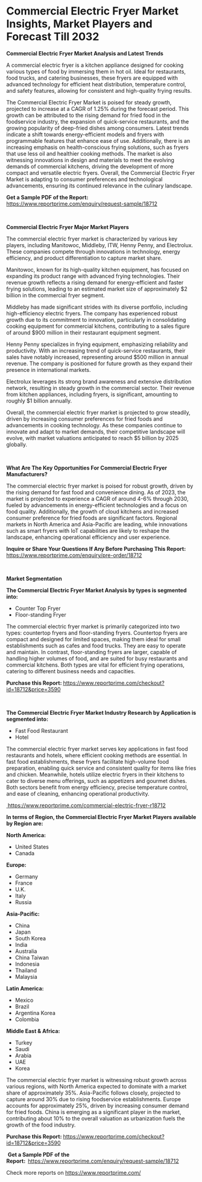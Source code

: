 <p><h1>Commercial Electric Fryer Market Insights, Market Players and Forecast Till 2032</h1></p><p><strong>Commercial Electric Fryer Market Analysis and Latest Trends</strong></p>
<p><p>A commercial electric fryer is a kitchen appliance designed for cooking various types of food by immersing them in hot oil. Ideal for restaurants, food trucks, and catering businesses, these fryers are equipped with advanced technology for efficient heat distribution, temperature control, and safety features, allowing for consistent and high-quality frying results. </p><p>The Commercial Electric Fryer Market is poised for steady growth, projected to increase at a CAGR of 1.25% during the forecast period. This growth can be attributed to the rising demand for fried food in the foodservice industry, the expansion of quick-service restaurants, and the growing popularity of deep-fried dishes among consumers. Latest trends indicate a shift towards energy-efficient models and fryers with programmable features that enhance ease of use. Additionally, there is an increasing emphasis on health-conscious frying solutions, such as fryers that use less oil and healthier cooking methods. The market is also witnessing innovations in design and materials to meet the evolving demands of commercial kitchens, driving the development of more compact and versatile electric fryers. Overall, the Commercial Electric Fryer Market is adapting to consumer preferences and technological advancements, ensuring its continued relevance in the culinary landscape.</p></p>
<p><strong>Get a Sample PDF of the Report:&nbsp;</strong> <a href="https://www.reportprime.com/enquiry/request-sample/18712?utm_campaign=2267&utm_medium=2&utm_source=Github&utm_content=ia&utm_term=19032025&utm_id=commercial-electric-fryer">https://www.reportprime.com/enquiry/request-sample/18712</a></p>
<p>&nbsp;</p>
<p><strong>Commercial Electric Fryer Major Market Players</strong></p>
<p><p>The commercial electric fryer market is characterized by various key players, including Manitowoc, Middleby, ITW, Henny Penny, and Electrolux. These companies compete through innovations in technology, energy efficiency, and product differentiation to capture market share.</p><p>Manitowoc, known for its high-quality kitchen equipment, has focused on expanding its product range with advanced frying technologies. Their revenue growth reflects a rising demand for energy-efficient and faster frying solutions, leading to an estimated market size of approximately $2 billion in the commercial fryer segment.</p><p>Middleby has made significant strides with its diverse portfolio, including high-efficiency electric fryers. The company has experienced robust growth due to its commitment to innovation, particularly in consolidating cooking equipment for commercial kitchens, contributing to a sales figure of around $900 million in their restaurant equipment segment.</p><p>Henny Penny specializes in frying equipment, emphasizing reliability and productivity. With an increasing trend of quick-service restaurants, their sales have notably increased, representing around $500 million in annual revenue. The company is positioned for future growth as they expand their presence in international markets.</p><p>Electrolux leverages its strong brand awareness and extensive distribution network, resulting in steady growth in the commercial sector. Their revenue from kitchen appliances, including fryers, is significant, amounting to roughly $1 billion annually.</p><p>Overall, the commercial electric fryer market is projected to grow steadily, driven by increasing consumer preferences for fried foods and advancements in cooking technology. As these companies continue to innovate and adapt to market demands, their competitive landscape will evolve, with market valuations anticipated to reach $5 billion by 2025 globally.</p></p>
<p>&nbsp;</p>
<p><strong>What Are The Key Opportunities For Commercial Electric Fryer Manufacturers?</strong></p>
<p><p>The commercial electric fryer market is poised for robust growth, driven by the rising demand for fast food and convenience dining. As of 2023, the market is projected to experience a CAGR of around 4-6% through 2030, fueled by advancements in energy-efficient technologies and a focus on food quality. Additionally, the growth of cloud kitchens and increased consumer preference for fried foods are significant factors. Regional markets in North America and Asia-Pacific are leading, while innovations such as smart fryers with IoT capabilities are likely to reshape the landscape, enhancing operational efficiency and user experience.</p></p>
<p><strong>Inquire or Share Your Questions If Any Before Purchasing This Report:</strong> <a href="https://www.reportprime.com/enquiry/pre-order/18712?utm_campaign=2267&utm_medium=2&utm_source=Github&utm_content=ia&utm_term=19032025&utm_id=commercial-electric-fryer">https://www.reportprime.com/enquiry/pre-order/18712</a></p>
<p>&nbsp;</p>
<p><strong>Market Segmentation</strong></p>
<p><strong>The Commercial Electric Fryer Market Analysis by types is segmented into:</strong></p>
<p><ul><li>Counter Top Fryer</li><li>Floor-standing Fryer</li></ul></p>
<p><p>The commercial electric fryer market is primarily categorized into two types: countertop fryers and floor-standing fryers. Countertop fryers are compact and designed for limited spaces, making them ideal for small establishments such as cafes and food trucks. They are easy to operate and maintain. In contrast, floor-standing fryers are larger, capable of handling higher volumes of food, and are suited for busy restaurants and commercial kitchens. Both types are vital for efficient frying operations, catering to different business needs and capacities.</p></p>
<p><strong>Purchase this Report:&nbsp;</strong><a href="https://www.reportprime.com/checkout?id=18712&price=3590&utm_campaign=2267&utm_medium=2&utm_source=Github&utm_content=ia&utm_term=19032025&utm_id=commercial-electric-fryer">https://www.reportprime.com/checkout?id=18712&price=3590</a></p>
<p>&nbsp;</p>
<p><strong>The Commercial Electric Fryer Market Industry Research by Application is segmented into:</strong></p>
<p><ul><li>Fast Food Restaurant</li><li>Hotel</li></ul></p>
<p><p>The commercial electric fryer market serves key applications in fast food restaurants and hotels, where efficient cooking methods are essential. In fast food establishments, these fryers facilitate high-volume food preparation, enabling quick service and consistent quality for items like fries and chicken. Meanwhile, hotels utilize electric fryers in their kitchens to cater to diverse menu offerings, such as appetizers and gourmet dishes. Both sectors benefit from energy efficiency, precise temperature control, and ease of cleaning, enhancing operational productivity.</p></p>
<p><a href="https://www.reportprime.com/commercial-electric-fryer-r18712?utm_campaign=2267&utm_medium=2&utm_source=Github&utm_content=ia&utm_term=19032025&utm_id=commercial-electric-fryer">&nbsp;https://www.reportprime.com/commercial-electric-fryer-r18712</a></p>
<p><strong>In terms of Region, the Commercial Electric Fryer Market Players available by Region are:</strong></p>
<p>
    <p> <strong> North America: </strong>
        <ul>
            <li>United States</li>
            <li>Canada</li>
        </ul>
        </p> 
    <p> <strong> Europe: </strong>
        <ul>
            <li>Germany</li>
            <li>France</li>
            <li>U.K.</li>
            <li>Italy</li>
            <li>Russia</li>
        </ul>
        </p> 
    <p> <strong> Asia-Pacific: </strong>
        <ul>
            <li>China</li>
            <li>Japan</li>
            <li>South Korea</li>
            <li>India</li>
            <li>Australia</li>
            <li>China Taiwan</li>
            <li>Indonesia</li>
            <li>Thailand</li>
            <li>Malaysia</li>
        </ul>
        </p> 
    <p> <strong> Latin America: </strong>
        <ul>
            <li>Mexico</li>
            <li>Brazil</li>
            <li>Argentina Korea</li>
            <li>Colombia</li>
        </ul>
        </p> 
    <p> <strong> Middle East & Africa: </strong>
        <ul>
            <li>Turkey</li>
            <li>Saudi</li>
            <li>Arabia</li>
            <li>UAE</li>
            <li>Korea</li>
        </ul>
    </p>
    </p>
<p><p>The commercial electric fryer market is witnessing robust growth across various regions, with North America expected to dominate with a market share of approximately 35%. Asia-Pacific follows closely, projected to capture around 30% due to rising foodservice establishments. Europe accounts for approximately 25%, driven by increasing consumer demand for fried foods. China is emerging as a significant player in the market, contributing about 10% to the overall valuation as urbanization fuels the growth of the food industry.</p></p>
<p><strong>Purchase this Report: </strong><a href="https://www.reportprime.com/checkout?id=18712&price=3590&utm_campaign=2267&utm_medium=2&utm_source=Github&utm_content=ia&utm_term=19032025&utm_id=commercial-electric-fryer">https://www.reportprime.com/checkout?id=18712&price=3590</a></p>
<p>&nbsp;<strong>Get a Sample PDF of the Report:&nbsp;&nbsp;</strong><a href="https://www.reportprime.com/enquiry/request-sample/18712?utm_campaign=2267&utm_medium=2&utm_source=Github&utm_content=ia&utm_term=19032025&utm_id=commercial-electric-fryer">https://www.reportprime.com/enquiry/request-sample/18712</a></p>
<p><strong></strong></p>
<p>Check more reports on <a href="https://www.reportprime.com/?utm_campaign=2267&utm_medium=2&utm_source=Github&utm_content=ia&utm_term=19032025&utm_id=commercial-electric-fryer">https://www.reportprime.com/</a></p>